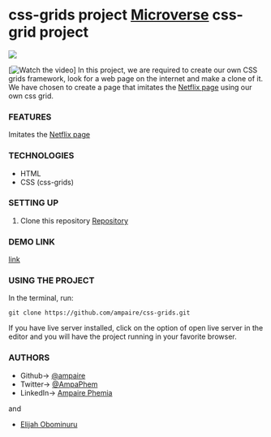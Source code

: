 # css-grids project [Microverse](microverse.org) css-grid project
![](name-of-giphy.gif)

[![Watch the video](https://www.loom.com/share/5799a50ce3af4658ae489218c9b14450)]
In this project, we are required to create our own CSS grids framework, look for a web page on the internet and make a clone of it. 
We have chosen to create a page that imitates the [Netflix page](https://www.netflix.com/ng/) using our own css grid. 

### FEATURES
Imitates the [Netflix page](https://www.netflix.com/ng/) 


### TECHNOLOGIES
- HTML
- CSS (css-grids)


### SETTING UP
1. Clone this repository
    [Repository](https://github.com/ampaire/css-grids.git)

### DEMO LINK
[link](https://raw.githack.com/ampaire/css-grids/ft-css-grids/index.html)

### USING THE PROJECT
In the terminal, run:
```
git clone https://github.com/ampaire/css-grids.git
```
If you have live server installed, click on the option of open live server in the editor and you will have the project running in your favorite browser.

### AUTHORS
- Github-> [@ampaire](https://github.com/ampaire)
- Twitter-> [@AmpaPhem](https://twitter.com/AmpaPhem)
- LinkedIn-> [Ampaire Phemia](https://www.linkedin.com/in/ampaire-phemia-b41619181)

 and 
 - [Elijah Obominuru](https://github.com/Elijahscriptdev)

